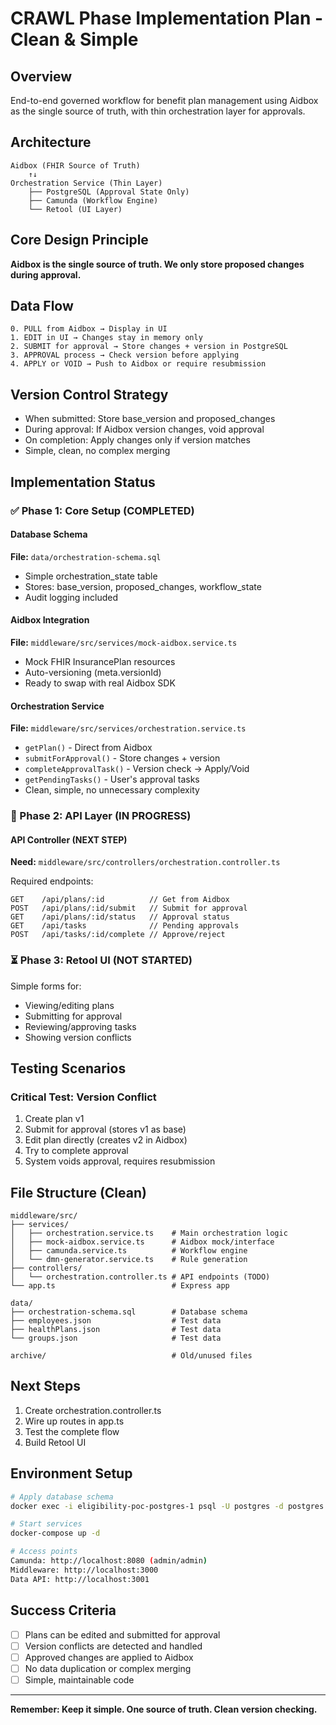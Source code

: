 # CRAWL Phase Implementation Plan - Clean & Simple

## Overview
End-to-end governed workflow for benefit plan management using Aidbox as the single source of truth, with thin orchestration layer for approvals.

## Architecture
```
Aidbox (FHIR Source of Truth)
    ↑↓ 
Orchestration Service (Thin Layer)
    ├── PostgreSQL (Approval State Only)
    ├── Camunda (Workflow Engine)
    └── Retool (UI Layer)
```

## Core Design Principle
**Aidbox is the single source of truth. We only store proposed changes during approval.**

## Data Flow
```
0. PULL from Aidbox → Display in UI
1. EDIT in UI → Changes stay in memory only
2. SUBMIT for approval → Store changes + version in PostgreSQL
3. APPROVAL process → Check version before applying
4. APPLY or VOID → Push to Aidbox or require resubmission
```

## Version Control Strategy
- When submitted: Store base_version and proposed_changes
- During approval: If Aidbox version changes, void approval
- On completion: Apply changes only if version matches
- Simple, clean, no complex merging

## Implementation Status

### ✅ Phase 1: Core Setup (COMPLETED)

#### Database Schema
**File:** `data/orchestration-schema.sql`
- Simple orchestration_state table
- Stores: base_version, proposed_changes, workflow_state
- Audit logging included

#### Aidbox Integration  
**File:** `middleware/src/services/mock-aidbox.service.ts`
- Mock FHIR InsurancePlan resources
- Auto-versioning (meta.versionId)
- Ready to swap with real Aidbox SDK

#### Orchestration Service
**File:** `middleware/src/services/orchestration.service.ts`
- `getPlan()` - Direct from Aidbox
- `submitForApproval()` - Store changes + version
- `completeApprovalTask()` - Version check → Apply/Void
- `getPendingTasks()` - User's approval tasks
- Clean, simple, no unnecessary complexity

### 🚧 Phase 2: API Layer (IN PROGRESS)

#### API Controller (NEXT STEP)
**Need:** `middleware/src/controllers/orchestration.controller.ts`

Required endpoints:
```
GET    /api/plans/:id          // Get from Aidbox
POST   /api/plans/:id/submit   // Submit for approval
GET    /api/plans/:id/status   // Approval status
GET    /api/tasks              // Pending approvals
POST   /api/tasks/:id/complete // Approve/reject
```

### ⏳ Phase 3: Retool UI (NOT STARTED)

Simple forms for:
- Viewing/editing plans
- Submitting for approval
- Reviewing/approving tasks
- Showing version conflicts

## Testing Scenarios

### Critical Test: Version Conflict
1. Create plan v1
2. Submit for approval (stores v1 as base)
3. Edit plan directly (creates v2 in Aidbox)
4. Try to complete approval
5. System voids approval, requires resubmission

## File Structure (Clean)
```
middleware/src/
├── services/
│   ├── orchestration.service.ts    # Main orchestration logic
│   ├── mock-aidbox.service.ts      # Aidbox mock/interface
│   ├── camunda.service.ts          # Workflow engine
│   └── dmn-generator.service.ts    # Rule generation
├── controllers/
│   └── orchestration.controller.ts # API endpoints (TODO)
└── app.ts                          # Express app

data/
├── orchestration-schema.sql        # Database schema
├── employees.json                  # Test data
├── healthPlans.json                # Test data
└── groups.json                     # Test data

archive/                            # Old/unused files
```

## Next Steps
1. Create orchestration.controller.ts
2. Wire up routes in app.ts
3. Test the complete flow
4. Build Retool UI

## Environment Setup
```bash
# Apply database schema
docker exec -i eligibility-poc-postgres-1 psql -U postgres -d postgres < data/orchestration-schema.sql

# Start services
docker-compose up -d

# Access points
Camunda: http://localhost:8080 (admin/admin)
Middleware: http://localhost:3000
Data API: http://localhost:3001
```

## Success Criteria
- [ ] Plans can be edited and submitted for approval
- [ ] Version conflicts are detected and handled
- [ ] Approved changes are applied to Aidbox
- [ ] No data duplication or complex merging
- [ ] Simple, maintainable code

---
**Remember: Keep it simple. One source of truth. Clean version checking.**
